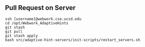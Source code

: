 ## Pull Request on Server
```
ssh [username]@webwork.cse.ucsd.edu
cd /opt/Webwork_AdaptiveHints
git stash
git pull
git stash apply
bash src/adaptive-hint-servers/init-scripts/restart_servers.sh
```
